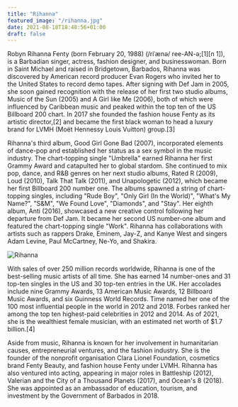 ```yaml
---
title: "Rihanna"
featured_image: "/rihanna.jpg"
date: 2021-08-18T18:48:56+01:00
draft: false
---
```


Robyn Rihanna Fenty (born February 20, 1988) (/riˈænə/ ree-AN-ə;[1][n 1]), is a Barbadian singer, actress, fashion designer, and businesswoman. Born in Saint Michael and raised in Bridgetown, Barbados, Rihanna was discovered by American record producer Evan Rogers who invited her to the United States to record demo tapes. After signing with Def Jam in 2005, she soon gained recognition with the release of her first two studio albums, Music of the Sun (2005) and A Girl like Me (2006), both of which were influenced by Caribbean music and peaked within the top ten of the US Billboard 200 chart. In 2017 she founded the fashion house Fenty as its artistic director,[2] and became the first black woman to head a luxury brand for LVMH (Moët Hennessy Louis Vuitton) group.[3]

Rihanna's third album, Good Girl Gone Bad (2007), incorporated elements of dance-pop and established her status as a sex symbol in the music industry. The chart-topping single "Umbrella" earned Rihanna her first Grammy Award and catapulted her to global stardom. She continued to mix pop, dance, and R&B genres on her next studio albums, Rated R (2009), Loud (2010), Talk That Talk (2011), and Unapologetic (2012), which became her first Billboard 200 number one. The albums spawned a string of chart-topping singles, including "Rude Boy", "Only Girl (In the World)", "What's My Name?", "S&M", "We Found Love", "Diamonds", and "Stay". Her eighth album, Anti (2016), showcased a new creative control following her departure from Def Jam. It became her second US number-one album and featured the chart-topping single "Work". Rihanna has collaborations with artists such as rappers Drake, Eminem, Jay-Z, and Kanye West and singers Adam Levine, Paul McCartney, Ne-Yo, and Shakira.

![Rihanna](/rihanna.jpg)

With sales of over 250 million records worldwide, Rihanna is one of the best-selling music artists of all time. She has earned 14 number-ones and 31 top-ten singles in the US and 30 top-ten entries in the UK. Her accolades include nine Grammy Awards, 13 American Music Awards, 12 Billboard Music Awards, and six Guinness World Records. Time named her one of the 100 most influential people in the world in 2012 and 2018. Forbes ranked her among the top ten highest-paid celebrities in 2012 and 2014. As of 2021, she is the wealthiest female musician, with an estimated net worth of $1.7 billion.[4]

Aside from music, Rihanna is known for her involvement in humanitarian causes, entrepreneurial ventures, and the fashion industry. She is the founder of the nonprofit organisation Clara Lionel Foundation, cosmetics brand Fenty Beauty, and fashion house Fenty under LVMH. Rihanna has also ventured into acting, appearing in major roles in Battleship (2012), Valerian and the City of a Thousand Planets (2017), and Ocean's 8 (2018). She was appointed as an ambassador of education, tourism, and investment by the Government of Barbados in 2018.


